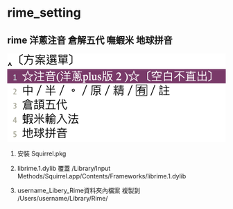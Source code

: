 # rime_setting

## rime 洋蔥注音 倉解五代 嘸蝦米 地球拼音

![Preview](/img/preview.png)

1. 安裝 Squirrel.pkg

1. librime.1.dylib 覆蓋 /Library/Input Methods/Squirrel.app/Contents/Frameworks/librime.1.dylib

1. username_Libery_Rime資料夾內檔案 複製到 /Users/username/Library/Rime/


